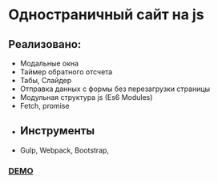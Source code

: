 # Одностраничный сайт на js

## Реализовано:
- Модальные окна
- Таймер обратного отсчета
- Табы,  Слайдер
- Отправка данных с формы без перезагрузки страницы
- Модульная структура js (Es6 Modules)
- Fetch, promise
- ## Инструменты 
- Gulp, Webpack, Bootstrap, 

[<h3> DEMO </h3>](https://sheyhmansur.github.io/irvas-js/)
